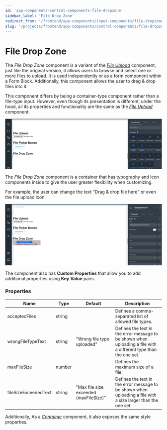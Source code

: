 ```yaml
---
id: 'app-components-control-components-file-dropzone'
sidebar_label: 'File Drop Zone'
redirect_from: '/frontend/app-components/input-components/file-dropzone'
slug: '/projects/frontend/app-components/control-components/file-dropzone'
---
```


# File Drop Zone

The _File Drop Zone_ component is a variant of the [_File Upload_](/projects/frontend/app-components/control-components/file-upload) component; just like the original version, it allows users to browse and select one or more files to upload. It is used independently or as a form component within a Form Block. Additionally, this component allows the user to drag & drop files into it.

This component differs by being a container-type component rather than a file-type input. However, even though its presentation is different, under the hood, all its properties and functionality are the same as the [_File Upload_](/projects/frontend/app-components/control-components/file-upload) component.

![File Picker Button](./_images/ab-component-dropzone.gif)

The _File Drop Zone_ component is a container that has typography and icon components inside to give the user greater flexibility when customizing.

For example, the user can change the text "Drag & drop file here" or even the file upload icon.

![File Picker Button](./_images/ab-component-dropzone-edit.gif)

The component also has **Custom Properties** that allow you to add additional properties using **Key** **Value** pairs.

### Properties

<table>
<thead>
<tr><th>Name</th><th>Type</th><th>Default</th><th>Description</th></tr>
</thead>
<tbody>
<tr><td>acceptedFiles</td><td>string</td><td></td><td>Defines a comma-separated list of allowed file types.</td></tr>
<tr><td>wrongFileTypeText</td><td>string</td><td>"Wrong file type uploaded"</td><td>Defines the text in the error message to be shown when uploading a file with a different type than the one set.</td></tr>
<tr><td>maxFileSize</td><td>number</td><td></td><td>Defines the maximum size of a file.</td></tr>
<tr><td>fileSizeExceededText</td><td>string</td><td>"Max file size exceeded (maxFileSize)"</td><td>Defines the text in the error message to be shown when uploading a file with a size larger than the one set.</td></tr>
</tbody>
</table>

Additionally, As a [_Container_](/projects/frontend/app-components/layout-components/container) component, it also exposes the same style properties.



